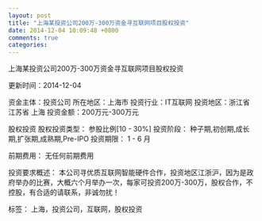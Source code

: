 ```yaml
---
layout: post
title: "上海某投资公司200万-300万资金寻互联网项目股权投资"
date: 2014-12-04 10:09:48 +0800
comments: true
categories: 
---
```

上海某投资公司200万-300万资金寻互联网项目股权投资



更新时间：2014-12-04

资金主体：投资公司
所在地区：上海市
投资行业：IT互联网
投资地区：浙江省 江苏省 上海
投资金额：200万元-300万元

股权投资
股权投资类型：
                            参股比例[10 - 30%] 
                                                                                投资阶段：
                            种子期,初创期,成长期,扩张期,成熟期,Pre-IPO 
                                                                                                                                        投资期限：
                            1 - 6 月

前期费用：
无任何前期费用

投资要求概述：
本公司寻优质互联网智能硬件合作，投资地区江浙沪，因为是政府举办的比赛，大概六个月举办一次，每家可投资200万-300万，股权合作，不控股，有合适的请联系，非诚勿扰！

标签：
上海，投资公司，互联网，股权投资

